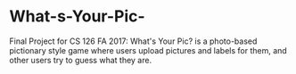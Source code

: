 # What-s-Your-Pic-
Final Project for CS 126 FA 2017: What's Your Pic? is a photo-based pictionary style game where users upload pictures and labels for them, and other users try to guess what they are.

